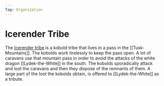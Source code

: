 ```yaml
---
Tag: Organization
---
```

# Icerender Tribe
The [Icerender tribe](https://pathfinderwiki.com/wiki/Icerender_tribe) is a kobold tribe that lives in a pass in the [[Tusk-Mountains]]. The kobolds work tirelessly to keep the pass open. A lot of caravans use that mountain pass in order to avoid the attacks of the white dragon [[Lydek-the-White]] in the south. The kobolds sporadically attack and loot the caravans and then they dispose of the remnants of them. A large part of the loot the kobolds obtain, is offered to [[Lydek-the-White]] as a tribute.